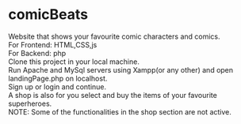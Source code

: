 # comicBeats
Website that shows your favourite comic characters and comics.<br>
For Frontend: HTML,CSS,js <br>
For Backend: php <br>
Clone this project in your local machine.<br>
Run Apache and MySql servers using Xampp(or any other) and open landingPage.php on localhost. <br>
Sign up or login and continue. <br>
A shop is also for you select and buy the items of your favourite superheroes.<br>
NOTE: Some of the functionalities in the shop section are not active.<br>
